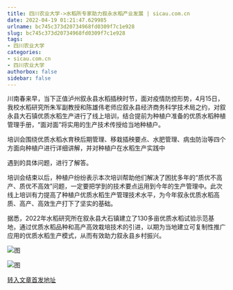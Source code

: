 ```yaml
---
title: 四川农业大学->水稻所专家助力叙永水稻产业发展 | sicau.com.cn
date: 2022-04-19 01:21:47.629985
urlname: bc745c373d20734968fd0309f7c1e928
slug: bc745c373d20734968fd0309f7c1e928
tags: 
- 四川农业大学
categories:
- sicau.com.cn
- 四川农业大学
authorbox: false
sidebar: false
---
```

川南春来早，当下正值泸州叙永县水稻插秧时节，面对疫情防控形势，4月15日，我校水稻研究所朱军副教授和陈雄伟老师应叙永县经济商务科学技术局之约，对叙永县大石镇优质水稻生产进行了线上培训，结合提前为种植户准备的优质水稻种植管理手册，“面对面”将实用的生产技术传授给当地种植户。

培训会围绕优质水稻水育秧后期管理、移栽插秧要点、水肥管理、病虫防治等四个方面向种植户进行详细讲解，并对种植户在水稻生产实践中
<!--more-->
遇到的具体问题，进行了解答。

培训会结束以后，种植户纷纷表示本次培训帮助他们解决了困扰多年的“质优不高产、质优不高效”问题，一定要把学到的技术要点运用到今年的生产管理中。此次线上培训有力提高了种植户优质水稻生产管理技术水平，为今年叙永优质水稻高质、高产、高效生产打下了坚实的基础。

据悉，2022年水稻研究所在叙永县大石镇建立了130多亩优质水稻试验示范基地，通过优质水稻品种和高产高效栽培技术的引进，以期为当地建立可复制性推广应用的优质水稻生产模式，从而有效助力叙永县乡村振兴。

![图](https://news.sicau.edu.cn/__local/C/FC/D9/E79EBEEC98D1B612497CE0D42EA_834C2652_17D4D.png)

![图](https://news.sicau.edu.cn/__local/B/71/2F/BEE11B35A68FDB697D3EB89850E_7233D9B8_E2DC1.png)

[转入文章首发地址](https://news.sicau.edu.cn/info/1078/67395.htm)